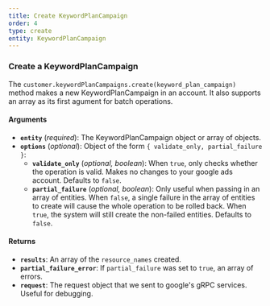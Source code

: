 ```yaml
---
title: Create KeywordPlanCampaign
order: 4
type: create
entity: KeywordPlanCampaign
---
```


### Create a KeywordPlanCampaign

The `customer.keywordPlanCampaigns.create(keyword_plan_campaign)` method makes a new KeywordPlanCampaign in an account. It also supports an array as its first agument for batch operations.

#### Arguments

- **`entity`** (_required_): The KeywordPlanCampaign object or array of objects.
- **`options`** (_optional_): Object of the form `{ validate_only, partial_failure }`:
  - **`validate_only`** (_optional, boolean_): When `true`, only checks whether the operation is valid. Makes no changes to your google ads account. Defaults to `false`.
  - **`partial_failure`** (_optional, boolean_): Only useful when passing in an array of entities. When `false`, a single failure in the array of entities to create will cause the whole operation to be rolled back. When `true`, the system will still create the non-failed entities. Defaults to `false`.

#### Returns

- **`results`**: An array of the `resource_names` created.
- **`partial_failure_error`**: If `partial_failure` was set to `true`, an array of errors.
- **`request`**: The request object that we sent to google's gRPC services. Useful for debugging.
